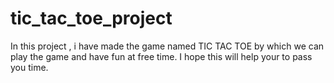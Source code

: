 # tic_tac_toe_project
In this project , i have made the game named TIC TAC TOE by which we can play the game and have fun at free time. I hope this will help your to pass you time.
